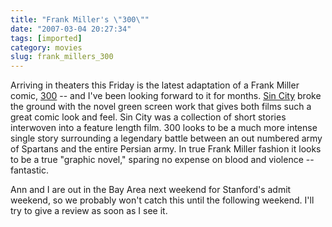 ```yaml
---
title: "Frank Miller's \"300\""
date: "2007-03-04 20:27:34"
tags: [imported]
category: movies
slug: frank_millers_300
---
```


Arriving in theaters this Friday is the latest adaptation of a Frank Miller comic, <a href="http://www.imdb.com/title/tt0416449/" title="Just simply, WOW">300</a> -- and I've been looking forward to it for months. <a href="http://www.imdb.com/title/tt0401792/">Sin City</a> broke the ground with the novel green screen work that gives both films such a great comic look and feel. Sin City was a collection of short stories interwoven into a feature length film. 300 looks to be a much more intense single story surrounding a legendary battle between an out numbered army of Spartans and the entire Persian army. In true Frank Miller fashion it looks to be a true "graphic novel," sparing no expense on blood and violence -- fantastic.

Ann and I are out in the Bay Area next weekend for Stanford's admit weekend, so we probably won't catch this until the following weekend. I'll try to give a review as soon as I see it.

